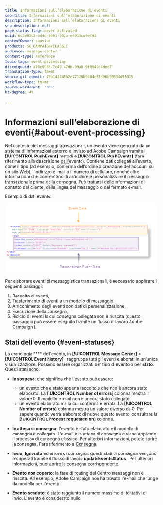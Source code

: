 ```yaml
---
title: Informazioni sull’elaborazione di eventi
seo-title: Informazioni sull’elaborazione di eventi
description: Informazioni sull’elaborazione di eventi
seo-description: null
page-status-flag: never-activated
uuid: 6c3e02b3-0d4d-4661-952a-e4915ca9ef92
contentOwner: sauviat
products: SG_CAMPAIGN/CLASSIC
audience: message-center
content-type: reference
topic-tags: event-processing
discoiquuid: a78c9986-7c49-47db-99a0-9f0949c4dee7
translation-type: tm+mt
source-git-commit: 70b143445b2e77128b9404e35d96b39694d55335
workflow-type: tm+mt
source-wordcount: '335'
ht-degree: 4%

---
```



# Informazioni sull’elaborazione di eventi{#about-event-processing}

Nel contesto dei messaggi transazionali, un evento viene generato da un sistema di informazioni esterno e inviato ad  Adobe Campaign tramite i **[!UICONTROL PushEvent]** metodi e **[!UICONTROL PushEvents]** (fare riferimento alla descrizione [dell&#39;](../../message-center/using/event-description.md)evento). Contiene dati collegati all’evento, come il tipo (ad esempio, conferma dell’ordine o creazione dell’account su un sito Web), l’indirizzo e-mail o il numero di cellulare, nonché altre informazioni che consentono di arricchire e personalizzare il messaggio transazionale prima della consegna. Può trattarsi delle informazioni di contatto del cliente, della lingua del messaggio o del formato e-mail.

Esempio di dati evento:

![](assets/messagecenter_events_request_001.png)

Per elaborare eventi di messaggistica transazionali, è necessario applicare i seguenti passaggi:

1. Raccolta di eventi,
1. Trasferimento di eventi a un modello di messaggio,
1. Arricchimento degli eventi con dati di personalizzazione,
1. Esecuzione della consegna,
1. Riciclo di eventi la cui consegna collegata non è riuscita (questo passaggio può essere eseguito tramite un flusso di lavoro Adobe Campaign ).

## Stati dell&#39;evento {#event-statuses}

La cronologia **** dell&#39;evento, in **[!UICONTROL Message Center]** > **[!UICONTROL Event history]** , raggruppa tutti gli eventi elaborati in un&#39;unica visualizzazione. Possono essere organizzati per tipo di evento o per **stato**. Questi stati sono:

* **In sospeso**: che significa che l&#39;evento può essere:

   * un evento che è stato appena raccolto e che non è ancora stato elaborato. La **[!UICONTROL Number of errors]** colonna mostra il valore 0. Il modello e-mail non è ancora stato collegato.
   * un evento elaborato ma la cui conferma è errata. La **[!UICONTROL Number of errors]** colonna mostra un valore diverso da 0. Per sapere quando verrà elaborato di nuovo questo evento, consultare la **[!UICONTROL Process requested on]** colonna.

* **In attesa di consegna**: l&#39;evento è stato elaborato e il modello di consegna è collegato. L&#39;e-mail è in attesa di consegna e viene applicato il processo di consegna classico. Per ulteriori informazioni, potete aprire la consegna. Fare riferimento a [Consegna](../../delivery/using/about-message-tracking.md).
* **Invio**, **Ignorato** ed errore **di** consegna: questi stati di consegna vengono recuperati tramite il flusso di lavoro **updateEventsStatus** . Per ulteriori informazioni, puoi aprire la consegna corrispondente.
* **Evento non coperto**: la fase di routing del Centro messaggi non è riuscita. Ad esempio,  Adobe Campaign non ha trovato l&#39;e-mail che funge da modello per l&#39;evento.
* **Evento scaduto**: è stato raggiunto il numero massimo di tentativi di invio. L&#39;evento è considerato nullo.
